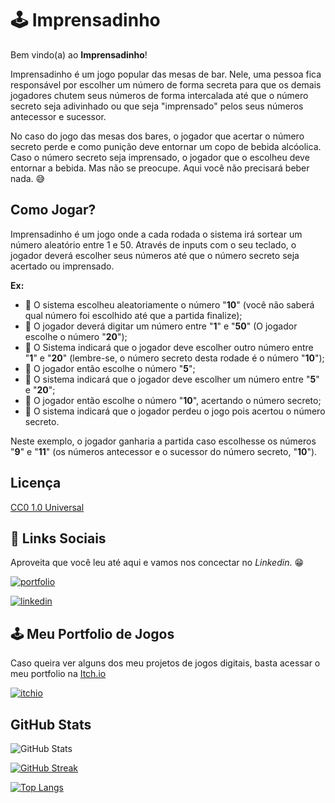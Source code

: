 
# 🕹️  Imprensadinho

Bem vindo(a) ao **Imprensadinho**!

Imprensadinho é um jogo popular das mesas de bar. Nele, uma pessoa fica responsável por escolher um número de forma secreta para que os demais jogadores chutem seus números de forma intercalada até que o número secreto seja adivinhado ou que seja "imprensado" pelos seus números antecessor e sucessor.

No caso do jogo das mesas dos bares, o jogador que acertar o número secreto perde e como punição deve entornar um copo de bebida alcóolica. Caso o número secreto seja imprensado, o jogador que o escolheu deve entornar a bebida. Mas não se preocupe. Aqui você não precisará beber nada. 😅

## Como Jogar?

Imprensadinho é um jogo onde a cada rodada o sistema irá sortear um número aleatório entre 1 e 50. Através de inputs com o seu teclado, o jogador deverá escolher seus números até que o número secreto seja acertado ou imprensado.

**Ex:**

- 🤖 O sistema escolheu aleatoriamente o número "**10**" (você não saberá qual número foi escolhido até que a partida finalize);
- 👤 O jogador deverá digitar um número entre "**1**" e "**50**" (O jogador escolhe o número "**20**");
- 🤖 O Sistema indicará que o jogador deve escolher outro número entre "**1**" e "**20**" (lembre-se, o número secreto desta rodade é o número "**10**");
- 👤 O jogador então escolhe o número "**5**";
- 🤖 O sistema indicará que o jogador deve escolher um número entre "**5**" e "**20**";
- 👤 O jogador então escolhe o número "**10**", acertando o número secreto;
- 🤖 O sistema indicará que o jogador perdeu o jogo pois acertou o número secreto.

Neste exemplo, o jogador ganharia a partida caso escolhesse os números "**9**" e "**11**" (os números antecessor e o sucessor do número secreto, "**10**").


## Licença

[CC0 1.0 Universal](https://creativecommons.org/publicdomain/zero/1.0/deed.pt-br)


## 🔗 Links Sociais

Aproveita que você leu até aqui e vamos nos concectar no *Linkedin*. 😁

[![portfolio](https://img.shields.io/badge/github-000?style=for-the-badge&logo=github&logoColor=white)](https://github.com/DouglasFSBarbosa)

[![linkedin](https://img.shields.io/badge/linkedin-0a66c2?style=for-the-badge&logo=linkedin&logoColor=white)](https://www.linkedin.com/in/douglasbarbosa1986/)



## 🕹️ Meu Portfolio de Jogos

Caso queira ver alguns dos meu projetos de jogos digitais, basta acessar o meu portfolio na [Itch.io](https://douglasfsbarbosa.itch.io/)

[![itchio](https://img.shields.io/badge/itch.io-ff3333?style=for-the-badge&logo=itch.io&logoColor=white)](https://douglasfsbarbosa.itch.io/)
## GitHub Stats

![GitHub Stats](https://github-readme-stats.vercel.app/api?username=DouglasFSBarbosa&theme=transparent&bg_color=000&border_color=33FF33&show_icons=true&icon_color=C01CD0&title_color=33FF33&text_color=FFF)

[![GitHub Streak](https://streak-stats.demolab.com?user=DouglasFSBarbosa&theme=hacker&locale=pt_BR&date_format=j%2Fn%5B%2FY%5D&dates=C01CD0&fire=EB1B1B&ring=1C5110&stroke=33FF33&border=33FF33&sideNums=FFFFFF&currStreakNum=FFFFFF)](https://git.io/streak-stats)

[![Top Langs](https://github-readme-stats.vercel.app/api/top-langs/?username=DouglasFSBarbosa&layout=compact&bg_color=000&border_color=33FF33&title_color=33FF33&text_color=FFF)]([https://github.com/anuraghazra/github-readme-stats](https://github.com/DouglasFSBarbosa))

